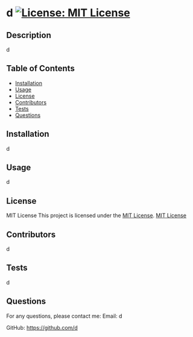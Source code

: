 # d [![License: MIT License](https://img.shields.io/badge/License-MIT-yellow.svg)](https://opensource.org/licenses/MIT)

## Description
d

## Table of Contents
- [Installation](#installation)
- [Usage](#usage)
- [License](#license)
- [Contributors](#contributors)
- [Tests](#tests)
- [Questions](#questions)

## Installation
d

## Usage
d

## License
MIT License 
This project is licensed under the [MIT License](https://opensource.org/licenses/MIT). 
[MIT License](https://opensource.org/licenses/MIT)

## Contributors
d

## Tests
d

## Questions
For any questions, please contact me:
Email: d

GitHub: https://github.com/d
